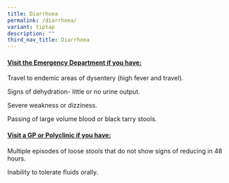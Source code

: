 ```yaml
---
title: Diarrhoea
permalink: /diarrhoea/
variant: tiptap
description: ""
third_nav_title: Diarrhoea
---
```

<h4><strong><u>Visit the Emergency Department if you have:</u></strong></h4>
<p>Travel to endemic areas of dysentery (high fever and travel).</p>
<p>Signs of dehydration- little or no urine output.</p>
<p>Severe weakness or dizziness.</p>
<p>Passing of large volume blood or black tarry stools.</p>
<p></p>
<h4><strong><u>Visit a GP or Polyclinic if you have:</u></strong></h4>
<p>Multiple episodes of loose stools that do not show signs of reducing in
48 hours.</p>
<p>Inability to tolerate fluids orally.</p>